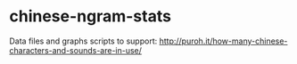 chinese-ngram-stats
===================

Data files and graphs scripts to support: http://puroh.it/how-many-chinese-characters-and-sounds-are-in-use/
